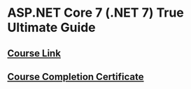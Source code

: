 # ASP.NET Core 7 (.NET 7) True Ultimate Guide

## [Course Link](https://www.udemy.com/course/asp-net-core-true-ultimate-guide-real-project/)

## [Course Completion Certificate]()
